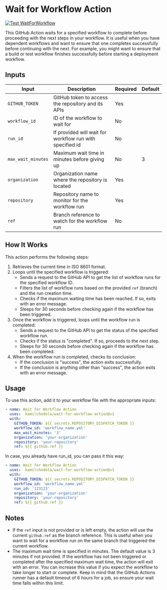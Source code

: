 # Wait for Workflow Action

[![Test WaitForWorkflow](https://github.com/kamilchodola/wait-for-workflow-action/actions/workflows/test.yml/badge.svg)](https://github.com/kamilchodola/wait-for-workflow-action/actions/workflows/test.yml)

This GitHub Action waits for a specified workflow to complete before proceeding with the next steps in your workflow. It is useful when you have dependent workflows and want to ensure that one completes successfully before continuing with the next. For example, you might want to ensure that a build or test workflow finishes successfully before starting a deployment workflow.

## Inputs

| Input            | Description                                         | Required | Default |
|------------------|-----------------------------------------------------|----------|---------|
| `GITHUB_TOKEN`   | GitHub token to access the repository and its APIs  | Yes      |         |
| `workflow_id`    | ID of the workflow to wait for                      | No       |         |
| `run_id`         | If provided will wait for workflow run with specified id                     | No       |         |
| `max_wait_minutes`| Maximum wait time in minutes before giving up      | No       | 3       |
| `organization`   | Organization name where the repository is located   | Yes      |         |
| `repository`     | Repository name to monitor for the workflow run     | Yes      |         |
| `ref`            | Branch reference to watch for the workflow run      | No       |         |

## How It Works

This action performs the following steps:

1. Retrieves the current time in ISO 8601 format.
2. Loops until the specified workflow is triggered:
   - Sends a request to the GitHub API to get the list of workflow runs for the specified workflow ID.
   - Filters the list of workflow runs based on the provided `ref` (branch) and the run creation time.
   - Checks if the maximum waiting time has been reached. If so, exits with an error message.
   - Sleeps for 30 seconds before checking again if the workflow has been triggered.
3. Once the workflow is triggered, loops until the workflow run is completed:
   - Sends a request to the GitHub API to get the status of the specified workflow run.
   - Checks if the status is "completed". If so, proceeds to the next step.
   - Sleeps for 30 seconds before checking again if the workflow has been completed.
4. When the workflow run is completed, checks its conclusion:
   - If the conclusion is "success", the action exits successfully.
   - If the conclusion is anything other than "success", the action exits with an error message.


## Usage

To use this action, add it to your workflow file with the appropriate inputs:

```yaml
- name: Wait for Workflow Action
  uses:  kamilchodola/wait-for-workflow-action@v1
  with:
    GITHUB_TOKEN: ${{ secrets.REPOSITORY_DISPATCH_TOKEN }}
    workflow_id: 'workflow_name.yml'
    max_wait_minutes: '3'
    organization: 'your-organization'
    repository: 'your-repository'
    ref: ${{ github.ref }}
```

In case, you already have run_id, you can pass it this way:

```yaml
- name: Wait for Workflow Action
  uses:  kamilchodola/wait-for-workflow-action@v1
  with:
    GITHUB_TOKEN: ${{ secrets.REPOSITORY_DISPATCH_TOKEN }}
    workflow_id: 'workflow_name.yml'
    run_id: '123123'
    organization: 'your-organization'
    repository: 'your-repository'
    ref: ${{ github.ref }}
```

## Notes

- If the `ref` input is not provided or is left empty, the action will use the current `github.ref` as the branch reference. This is useful when you want to wait for a workflow run on the same branch that triggered the current workflow.
- The maximum wait time is specified in minutes. The default value is 3 minutes if not provided. If the workflow has not been triggered or completed after the specified maximum wait time, the action will exit with an error. You can increase this value if you expect the workflow to take longer to start or complete. Keep in mind that the GitHub Actions runner has a default timeout of 6 hours for a job, so ensure your wait time falls within this limit.
